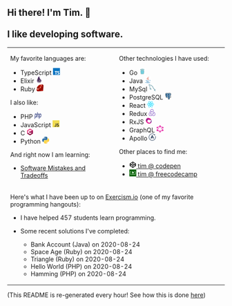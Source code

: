 
## Hi there! I'm Tim. 👋<br/><br/>I like developing software.

<table><tr><td valign="top" width="50%">

My favorite languages are:

- TypeScript <img src="https://raw.githubusercontent.com/neenjaw/neenjaw/master/img/typescript.png" alt="Logo for TypeScript" width="16px" height="16px">
- Elixir <img src="https://raw.githubusercontent.com/neenjaw/neenjaw/master/img/elixir.png" alt="Logo for Elixir" width="16px" height="16px">
- Ruby <img src="https://raw.githubusercontent.com/neenjaw/neenjaw/master/img/ruby.png" alt="Logo for Ruby" width="16px" height="16px">

I also like:

- PHP <img src="https://raw.githubusercontent.com/neenjaw/neenjaw/master/img/php.png" alt="Logo for PHP" width="16px" height="16px">
- JavaScript <img src="https://raw.githubusercontent.com/neenjaw/neenjaw/master/img/javascript.png" alt="Logo for JavaScript" width="16px" height="16px">
- C <img src="https://raw.githubusercontent.com/neenjaw/neenjaw/master/img/c-lang.png" alt="Logo for C" width="16px" height="16px">
- Python <img src="https://raw.githubusercontent.com/neenjaw/neenjaw/master/img/python.png" alt="Logo for Python" width="16px" height="16px">

And right now I am learning:

- [Software Mistakes and Tradeoffs](https://www.manning.com/books/software-mistakes-and-tradeoffs)

</td><td valign="top" width="50%">

Other technologies I have used:

- Go <img src="https://raw.githubusercontent.com/neenjaw/neenjaw/master/img/golang.png" alt="Logo for Go" width="16px" height="16px">
- Java <img src="https://raw.githubusercontent.com/neenjaw/neenjaw/master/img/java.png" alt="Logo for Java" width="16px" height="16px">
- MySql <img src="https://raw.githubusercontent.com/neenjaw/neenjaw/master/img/mysql.png" alt="Logo for MySql" width="16px" height="16px">
- PostgreSQL <img src="https://raw.githubusercontent.com/neenjaw/neenjaw/master/img/postgresql.png" alt="Logo for PostgreSQL" width="16px" height="16px">
- React <img src="https://raw.githubusercontent.com/neenjaw/neenjaw/master/img/react.png" alt="Logo for React" width="16px" height="16px">
- Redux <img src="https://raw.githubusercontent.com/neenjaw/neenjaw/master/img/redux.png" alt="Logo for Redux" width="16px" height="16px">
- RxJS <img src="https://raw.githubusercontent.com/neenjaw/neenjaw/master/img/rxjs.png" alt="Logo for RxJS" width="16px" height="16px">
- GraphQL <img src="https://raw.githubusercontent.com/neenjaw/neenjaw/master/img/graphql.png" alt="Logo for GraphQL" width="16px" height="16px">
- Apollo <img src="https://raw.githubusercontent.com/neenjaw/neenjaw/master/img/apollo.png" alt="Logo for Apollo" width="16px" height="16px">

Other places to find me:

- <a href="https://codepen.io/collection/Axyobk"><img src="https://raw.githubusercontent.com/neenjaw/neenjaw/master/img/codepen.png" alt="Logo for codepen" width="16px" height="16px"> tim @ codepen</a>
- <a href="https://www.freecodecamp.org/yxe_tim"><img src="https://raw.githubusercontent.com/neenjaw/neenjaw/master/img/freecodecamp.png" alt="Logo for freecodecamp" width="16px" height="16px"> tim @ freecodecamp</a>

</td></tr><tr><td colspan="2" valign="top" width="50%">

Here's what I have been up to on [Exercism.io](https://exercism.io) (one of my favorite programming hangouts)&#58;

- I have helped 457 students learn programming.
- Some recent solutions I've completed&#58;

  - Bank Account (Java) on 2020-08-24
  - Space Age (Ruby) on 2020-08-24
  - Triangle (Ruby) on 2020-08-24
  - Hello World (PHP) on 2020-08-24
  - Hamming (PHP) on 2020-08-24

</td></tr></table>

(This README is re-generated every hour! See how this is done [here](https://github.com/neenjaw/neenjaw/blob/master/.github/workflows/build.yaml))
